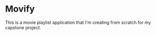 # Movify
This is a movie playlist application that I'm creating from scratch for my capstone project.
